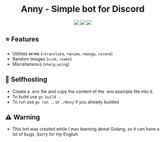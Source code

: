<h1 align="center">Anny - Simple bot for Discord</h1>
<p align="center">
<a href="https://github.com/ItsClairton/Anny/issues"><img src="https://img.shields.io/github/issues/ItsClairton/Anny?style=flat-square"></a>
<a href="./LICENSE"><img src="https://img.shields.io/github/license/ItsClairton/Anny?style=flat-square"></a>
<a href="https://ci.clairton.wtf/ItsClairton/Anny"><img src="https://img.shields.io/github/workflow/status/ItsClairton/Anny/Build?style=flat-square"></a>
</p>

## ⭐ Features
- Utilities ~~or no~~ (`>translate`, `>anime`, `>manga`, `>scene`)
- Random Images (`>cat`, `>neko`)
- Miscellaneous (`>help`,`>ping`)

## 🚀 Selfhosting
- Create a .env file and copy the content of the .env.example file into it.
- To build use `go build .`
- To run use `go run .`, or `./Anny` if you already builded

## ⚠️ Warning
- This bot was created while I was learning about Golang, so it can have a lot of bugs, Sorry for my English